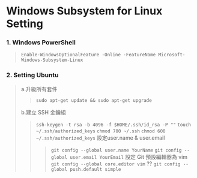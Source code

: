 # Windows Subsystem for Linux Setting

### 1. **Windows PowerShell**
> `Enable-WindowsOptionalFeature -Online -FeatureName Microsoft-Windows-Subsystem-Linux`

### 2. **Setting Ubuntu**
> a.升級所有套件
>> `sudo apt-get update && sudo apt-get upgrade`
> 
> b.建立 SSH 金鑰組
>> `ssh-keygen -t rsa -b 4096 -f $HOME/.ssh/id_rsa -P ""`
>> <bar>
>> `touch ~/.ssh/authorized_keys`
>> <bar>
>> `chmod 700 ~/.ssh`
>> <bar>
>> `chmod 600 ~/.ssh/authorized_keys`
>> 設定user.name & user.email
>>> `git config --global user.name YourName`
>>> `git config --global user.email YourEmail`
>> 設定 Git 預設編輯器為 vim
>>> `git config --global core.editor vim`
>> ??
>>> `git config --global push.default simple`
